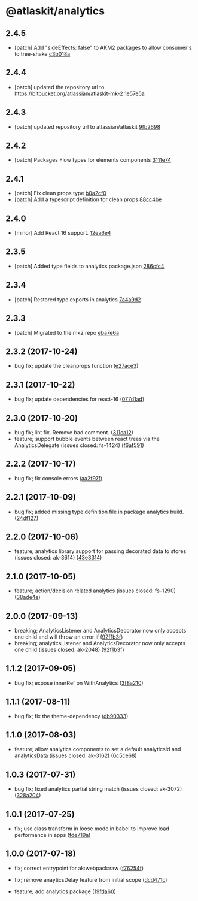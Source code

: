 # @atlaskit/analytics

## 2.4.5

- [patch] Add "sideEffects: false" to AKM2 packages to allow consumer's to tree-shake [c3b018a](https://bitbucket.org/atlassian/atlaskit-mk-2/commits/c3b018a)

## 2.4.4
- [patch] updated the repository url to https://bitbucket.org/atlassian/atlaskit-mk-2 [1e57e5a](https://bitbucket.org/atlassian/atlaskit-mk-2/commits/1e57e5a)

## 2.4.3
- [patch] updated repository url to atlassian/atlaskit [9fb2698](https://bitbucket.org/atlassian/atlaskit-mk-2/commits/9fb2698)

## 2.4.2
- [patch] Packages Flow types for elements components [3111e74](https://bitbucket.org/atlassian/atlaskit-mk-2/commits/3111e74)

## 2.4.1
- [patch] Fix clean props type [b0a2cf0](https://bitbucket.org/atlassian/atlaskit-mk-2/commits/b0a2cf0)
- [patch] Add a typescript definition for clean props [88cc4be](https://bitbucket.org/atlassian/atlaskit-mk-2/commits/88cc4be)

## 2.4.0
- [minor] Add React 16 support. [12ea6e4](https://bitbucket.org/atlassian/atlaskit-mk-2/commits/12ea6e4)

## 2.3.5
- [patch] Added type fields to analytics package.json [286cfc4](https://bitbucket.org/atlassian/atlaskit-mk-2/commits/286cfc4)

## 2.3.4
- [patch] Restored type exports in analytics [7a4a9d2](https://bitbucket.org/atlassian/atlaskit-mk-2/commits/7a4a9d2)

## 2.3.3
- [patch] Migrated to the mk2 repo [eba7e6a](https://bitbucket.org/atlassian/atlaskit-mk-2/commits/eba7e6a)

## 2.3.2 (2017-10-24)

* bug fix; update the cleanprops function ([e27ace3](https://bitbucket.org/atlassian/atlaskit/commits/e27ace3))
## 2.3.1 (2017-10-22)

* bug fix; update dependencies for react-16 ([077d1ad](https://bitbucket.org/atlassian/atlaskit/commits/077d1ad))
## 2.3.0 (2017-10-20)

* bug fix; lint fix. Remove bad comment. ([311ca12](https://bitbucket.org/atlassian/atlaskit/commits/311ca12))
* feature; support bubble events between react trees via the AnalyticsDelegate (issues closed: fs-1424) ([f6af591](https://bitbucket.org/atlassian/atlaskit/commits/f6af591))
## 2.2.2 (2017-10-17)

* bug fix; fix console errors ([aa2f97f](https://bitbucket.org/atlassian/atlaskit/commits/aa2f97f))
## 2.2.1 (2017-10-09)

* bug fix; added missing type definition file in package analytics build. ([24df127](https://bitbucket.org/atlassian/atlaskit/commits/24df127))
## 2.2.0 (2017-10-06)

* feature; analytics library support for passing decorated data to stores (issues closed: ak-3614) ([43e3314](https://bitbucket.org/atlassian/atlaskit/commits/43e3314))
## 2.1.0 (2017-10-05)

* feature; action/decision related analytics (issues closed: fs-1290) ([38ade4e](https://bitbucket.org/atlassian/atlaskit/commits/38ade4e))


## 2.0.0 (2017-09-13)

* breaking; AnalyticsListener and AnalyticsDecorator now only accepts one child and will throw an error if ([92f1b3f](https://bitbucket.org/atlassian/atlaskit/commits/92f1b3f))
* breaking; analyticsListener and AnalyticsDecorator now only accepts one child (issues closed: ak-2048) ([92f1b3f](https://bitbucket.org/atlassian/atlaskit/commits/92f1b3f))
## 1.1.2 (2017-09-05)


* bug fix; expose innerRef on WithAnalytics ([3f8a210](https://bitbucket.org/atlassian/atlaskit/commits/3f8a210))
## 1.1.1 (2017-08-11)

* bug fix; fix the theme-dependency ([db90333](https://bitbucket.org/atlassian/atlaskit/commits/db90333))



## 1.1.0 (2017-08-03)



* feature; allow analytics components to set a default analyticsId and analyticsData (issues closed: ak-3162) ([6c5ce68](https://bitbucket.org/atlassian/atlaskit/commits/6c5ce68))



## 1.0.3 (2017-07-31)

* bug fix; fixed analytics partial string match (issues closed: ak-3072) ([328a204](https://bitbucket.org/atlassian/atlaskit/commits/328a204))



## 1.0.1 (2017-07-25)


* fix; use class transform in loose mode in babel to improve load performance in apps ([fde719a](https://bitbucket.org/atlassian/atlaskit/commits/fde719a))

## 1.0.0 (2017-07-18)


* fix; correct entrypoint for ak:webpack:raw ([f76254f](https://bitbucket.org/atlassian/atlaskit/commits/f76254f))
* fix; remove anayticsDelay feature from initial scope ([dcd471c](https://bitbucket.org/atlassian/atlaskit/commits/dcd471c))


* feature; add analytics package ([19fda60](https://bitbucket.org/atlassian/atlaskit/commits/19fda60))
